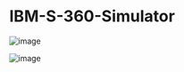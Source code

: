 # IBM-S-360-Simulator

![image](https://user-images.githubusercontent.com/58917895/173428056-4807bb12-df2a-4e3a-915e-bcb2b1210a12.png)


![image](https://user-images.githubusercontent.com/58917895/173428397-f7ceff95-670b-4e02-8045-6db1b13842ff.png)


